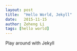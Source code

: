 ```yaml
---
layout: post
title:  "Hello World, Jekyll"
date:   2015-11-15
author: Zeheng Li
tags: [hello world]
---
```

Play around with Jekyll